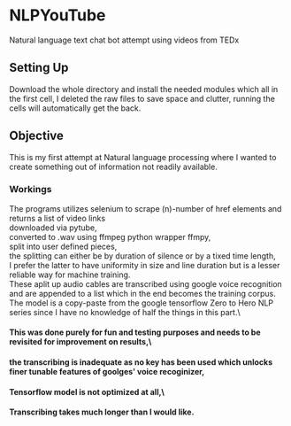 # NLPYouTube
 Natural language text chat bot attempt using videos from TEDx

 ## Setting Up
 Download the whole directory and install the needed modules which all in the first cell, I deleted the raw files to save space and clutter, running the cells will automatically get the back.

 ## Objective
 This is my first attempt at Natural language processing where I wanted to create something out of information not readily available.

 ### Workings
 The programs utilizes selenium to scrape (n)-number of href elements and returns a list of video links\
 downloaded via pytube,\
 converted to .wav using ffmpeg python wrapper ffmpy,\
 split into user defined pieces,\
 the splitting can either be by duration of silence or by a tixed time length,\
 I prefer the latter to have uniformity in size and line duration but is a lesser reliable way for machine training.\
 These aplit up audio cables are transcribed using google voice recognition and are appended to a list which in the end becomes the training corpus.\
 The model is a copy-paste from the google tensorflow Zero to Hero NLP series since I have no knowledge of half  the things in this part.\

 #### This was done purely for fun and testing purposes and needs to be revisited for improvement on results,\
 #### the transcribing is inadequate as no key has been used which unlocks finer tunable features of goolges' voice recoginizer,
 #### Tensorflow model is not optimized at all,\
 #### Transcribing takes much longer than I would like.
 